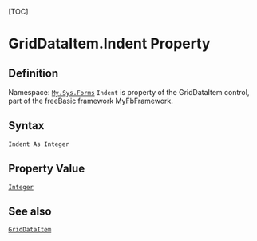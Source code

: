 [TOC]
# GridDataItem.Indent Property

## Definition
Namespace: [`My.Sys.Forms`](My.Sys.Forms.md)
`Indent` is property of the GridDataItem control, part of the freeBasic framework MyFbFramework.
## Syntax
```freeBasic
Indent As Integer
```
## Property Value
[`Integer`]("https://www.freebasic.net/wiki/KeyPgInteger")
## See also
[`GridDataItem`](GridDataItem.md)
